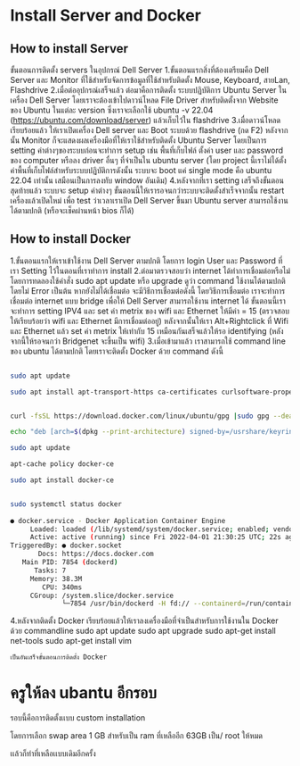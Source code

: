 # Install Server and Docker


## How to install Server

ขั้นตอนการติดตั้ง servers ในอุปกรณ์ Dell Server
1.ขั้นตอนแรกสิ่งที่ต้องเตรียมคือ Dell Server และ Monitor ที่ใช้สำหรับจัดการข้อมูลที่ใช้สำหรับติดตั้ง Mouse, Keyboard, สายLan, Flashdrive
2.เมื่อต่ออุปกรณ์เสร็จแล้ว ต่อมาคือการติดตั้ง ระบบปฏิบัติการ Ubuntu Server ในเครื่อง Dell Server โดยเราจะต้องเข้าไปดาวน์โหลด File Driver สำหรับติดตั้งจาก Website ของ Ubuntu ในแต่ละ version ซึ่งเราจะเลือกใช้ ubuntu -v 22.04 (https://ubuntu.com/download/server) แล้วเก็บไว้ใน flashdrive
3.เมื่อดาวน์โหลดเรียบร้อยแล้ว ให้เราเปิดเครื่อง Dell server และ Boot ระบบด้วย flashdrive (กด F2) หลังจากนั้น Monitor ก็จะแสดงผลเครื่องมือที่ให้เราใช้สำหรับติดตั้ง Ubuntu Server  โดยเป็นการ setting ค่าต่างๆของระบบก่อนจะทำการ setup เช่น พื้นที่เก็บไฟล์ ตั้งค่า user และ password ของ computer หรือลง driver อื่นๆ ที่จำเป็นใน ubuntu server (โดย project นี้เราไม่ได้ตั้งค่าพื้นที่เก็บไฟล์สำหรับระบบปฏิบัติการดังนั้น ระบบจะ boot แค่ single mode คือ ubuntu 22.04 เท่านั้น เสมือนเป็นการลงทับ window อันเดิม)
4.หลังจากที่เรา setting เสร็จถึงขั้นตอนสุดท้ายแล้ว ระบบจะ setup ค่าต่างๆ ขั้นตอนนี้ให้เรารอจนกว่าระบบจะติดตั้งสำเร็จจากนั้น restart เครื่องแล้วเปิดใหม่ เพื่อ test ว่าเวลาเราเปิด Dell Server ขึ้นมา Ubuntu server สามารถใช้งานได้ตามปกติ (หรือจะเช็คผ่านหน้า bios ก็ได้)



## How to install Docker
1.ขั้นตอนแรกให้เราเข้าใช้งาน Dell Server ตามปกติ โดยการ login User และ Password ที่เรา Setting ไว้ในตอนที่เราทำการ install
2.ต่อมาตรวจสอบว่า internet ได้ทำการเชื่อมต่อหรือไม่โดยการทดลองใช้คำสั่ง sudo apt update หรือ upgrade ดูว่า command ใช้งานได้ตามปกติโดยไม่ Error เป็นต้น หากยังไม่ได้เชื่อมต่อ จะมีวิธีการเชื่อมต่อดังนี้ โดยวิธีการเชื่อมต่อ เราจะทำการเชื่อมต่อ internet แบบ bridge เพื่อให้ Dell Server สามารถใช้งาน internet ได้ ขั้นตอนนี้เราจะทำการ setting IPV4 และ set ค่า metrix ของ wifi และ Ethernet ให้มีค่า = 15 (ตรวจสอบให้เรียบร้อยว่า wifi และ Ethernet มีการเชื่อมต่ออยู่) หลังจากนั้นให้เรา Alt+Rightclick ที่ Wifi และ Ethernet แล้ว set ค่า metrix ให้เท่ากับ 15 เหมือนกันเสร็จแล้วให้รอ identifying (หลังจากนี้ให้รอจนกว่า Bridgenet จะขึ้นเป็น wifi)
3.เมื่อเข้ามาแล้ว เราสามารถใช้ command line ของ ubuntu ได้ตามปกติ โดยเราจะติดตั้ง Docker ด้วย command ดังนี้

```bash

sudo apt update

sudo apt install apt-transport-https ca-certificates curlsoftware-properties-common


curl -fsSL https://download.docker.com/linux/ubuntu/gpg |sudo gpg --dearmor -o /usr/share/keyringsdocker-archive-keyring.gpg

echo "deb [arch=$(dpkg --print-architecture) signed-by=/usrshare/keyrings/docker-archive-keyring.gpg] https://downloaddocker.com/linux/ubuntu $(lsb_release -cs) stable" | sudotee /etc/apt/sources.list.d/docker.list > /dev/null

sudo apt update

apt-cache policy docker-ce

sudo apt install docker-ce


sudo systemctl status docker
    
● docker.service - Docker Application Container Engine
     Loaded: loaded (/lib/systemd/system/docker.service; enabled; vendor preset: enabled)
     Active: active (running) since Fri 2022-04-01 21:30:25 UTC; 22s ago
TriggeredBy: ● docker.socket
       Docs: https://docs.docker.com
   Main PID: 7854 (dockerd)
      Tasks: 7
     Memory: 38.3M
        CPU: 340ms
     CGroup: /system.slice/docker.service
             └─7854 /usr/bin/dockerd -H fd:// --containerd=/run/containerd/containerd.sock
```

4.หลังจากติดตั้ง Docker เรียบร้อยแล้วให้เราลงเครื่องมือที่จำเป็นสำหรับการใช้งานใน Docker ด้วย commandline
    sudo apt update
    sudo apt upgrade
    sudo apt-get install net-tools
    sudo apt-get install vim

    เป็นอันเสร็จขั้นตอนการติดตั้ง Docker

# ครูให้ลง ubantu อีกรอบ

รอบนี้คือการติดตั้งเเบบ custom installation 

โดยการเลือก swap area 1 GB สำหรับเป็น ram ที่เหลืออีก 63GB เป็น/ root ให้หมด

เเล้วก็ทำที่เหลือเเบบเดิมอีกครั้ง